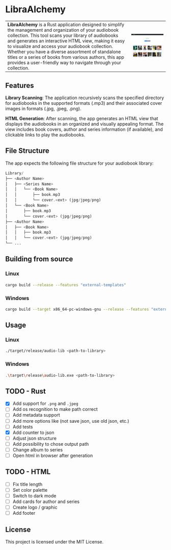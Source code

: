 # **LibraAlchemy**

|   |   |
| :--- | :---: |
|**LibraAlchemy** is a Rust application designed to simplify the management and organization of your audiobook collection. This tool scans your library of audiobooks and generates an interactive HTML view, making it easy to visualize and access your audiobook collection. Whether you have a diverse assortment of standalone titles or a series of books from various authors, this app provides a user-friendly way to navigate through your collection.| <img src="./assets/img/screenshot.jpg" alt="HTML View" style="max-width: 100%;"> |


## Features

**Library Scanning**: The application recursively scans the specified directory for audiobooks in the supported formats (.mp3) and their associated cover images in formats (.jpg, .jpeg, .png).

**HTML Generation**: After scanning, the app generates an HTML view that displays the audiobooks in an organized and visually appealing format. The view includes book covers, author and series information (if available), and clickable links to play the audiobooks.

## File Structure

The app expects the following file structure for your audiobook library:

```php
Library/
├── <Author Name>
│   ├── <Series Name>
│   │   └── <Book Name>
│   │       ├── book.mp3
│   │       └── cover.<ext> (jpg/jpeg/png)
│   └── <Book Name>
│       ├── book.mp3
│       └── cover.<ext> (jpg/jpeg/png)
├── <Author Name>
│   ├── <Book Name>
│   │   ├── book.mp3
│   │   └── cover.<ext> (jpg/jpeg/png)
└── ...
```

## Building from source

### Linux

```sh
cargo build --release --features "external-templates"
```

### Windows

```sh
cargo build --target x86_64-pc-windows-gnu --release --features "external-templates"
```

## Usage

### Linux

```sh
./target/release/audio-lib <path-to-library>
```

### Windows

```sh
.\target\release\audio-lib.exe <path-to-library>
```

## TODO - Rust

- [X] Add support for `.png` and `.jpeg`
- [ ] Add os recognition to make path correct
- [ ] Add metadata support
- [ ] Add more options like (not save json, use old json, etc.)
- [ ] Add tests
- [X] Add counter to json
- [ ] Adjust json structure
- [ ] Add possibility to chose output path
- [ ] Change album to series
- [ ] Open html in browser after generation

## TODO - HTML

- [ ] Fix title length
- [ ] Set color palette
- [ ] Switch to dark mode
- [ ] Add cards for author and series
- [ ] Create logo / graphic
- [ ] Add footer

## License

This project is licensed under the MIT License.
